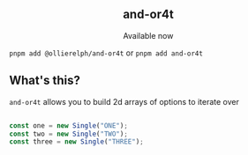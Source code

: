 <h2 align="center">and-or4t</h2>

<p align="center">
Available now
</p>

`pnpm add @ollierelph/and-or4t` or `pnpm add and-or4t`

## What's this?

`and-or4t` allows you to build 2d arrays of options to iterate over

```typescript

const one = new Single("ONE");
const two = new Single("TWO");
const three = new Single("THREE");
```

